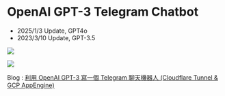 # OpenAI GPT-3 Telegram Chatbot

- 2025/1/3 Update, GPT4o
- 2023/3/10 Update, GPT-3.5

![](img/1.png)

![](img/2.png)

Blog : [利用 OpenAI GPT-3 寫一個 Telegram 聊天機器人 (Cloudflare Tunnel & GCP AppEngine)](https://blog.stevenyu.tw/2022/12/04/%e5%88%a9%e7%94%a8-openai-gpt-3-%e5%af%ab%e4%b8%80%e5%80%8b-telegram-%e8%81%8a%e5%a4%a9%e6%a9%9f%e5%99%a8%e4%ba%ba-cloudflare-tunnel-gcp-appengine/)
